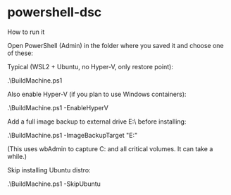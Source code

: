 # powershell-dsc
How to run it

Open PowerShell (Admin) in the folder where you saved it and choose one of these:

Typical (WSL2 + Ubuntu, no Hyper-V, only restore point):

.\BuildMachine.ps1


Also enable Hyper-V (if you plan to use Windows containers):

.\BuildMachine.ps1 -EnableHyperV


Add a full image backup to external drive E:\ before installing:

.\BuildMachine.ps1 -ImageBackupTarget "E:\"


(This uses wbAdmin to capture C: and all critical volumes. It can take a while.)

Skip installing Ubuntu distro:

.\BuildMachine.ps1 -SkipUbuntu
